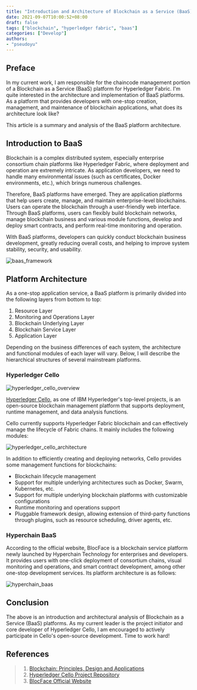 ```yaml
---
title: "Introduction and Architecture of Blockchain as a Service (BaaS) Platforms"
date: 2021-09-07T10:00:52+08:00
draft: false
tags: ["blockchain", "hyperledger fabric", "baas"]
categories: ["Develop"]
authors:
- "pseudoyu"
---
```


## Preface

In my current work, I am responsible for the chaincode management portion of a Blockchain as a Service (BaaS) platform for Hyperledger Fabric. I'm quite interested in the architecture and implementation of BaaS platforms. As a platform that provides developers with one-stop creation, management, and maintenance of blockchain applications, what does its architecture look like?

This article is a summary and analysis of the BaaS platform architecture.

## Introduction to BaaS

Blockchain is a complex distributed system, especially enterprise consortium chain platforms like Hyperledger Fabric, where deployment and operation are extremely intricate. As application developers, we need to handle many environmental issues (such as certificates, Docker environments, etc.), which brings numerous challenges.

Therefore, BaaS platforms have emerged. They are application platforms that help users create, manage, and maintain enterprise-level blockchains. Users can operate the blockchain through a user-friendly web interface. Through BaaS platforms, users can flexibly build blockchain networks, manage blockchain business and various module functions, develop and deploy smart contracts, and perform real-time monitoring and operation.

With BaaS platforms, developers can quickly conduct blockchain business development, greatly reducing overall costs, and helping to improve system stability, security, and usability.

![baas_framework](https://image.pseudoyu.com/images/baas_framework.png)

## Platform Architecture

As a one-stop application service, a BaaS platform is primarily divided into the following layers from bottom to top:

1. Resource Layer
2. Monitoring and Operations Layer
3. Blockchain Underlying Layer
4. Blockchain Service Layer
5. Application Layer

Depending on the business differences of each system, the architecture and functional modules of each layer will vary. Below, I will describe the hierarchical structures of several mainstream platforms.

### Hyperledger Cello

![hyperledger_cello_overview](https://image.pseudoyu.com/images/hyperledger_cello_overview.png)

[Hyperledger Cello](https://github.com/hyperledger/cello), as one of IBM Hyperledger's top-level projects, is an open-source blockchain management platform that supports deployment, runtime management, and data analysis functions.

Cello currently supports Hyperledger Fabric blockchain and can effectively manage the lifecycle of Fabric chains. It mainly includes the following modules:

![hyperledger_cello_architecture](https://image.pseudoyu.com/images/hyperledger_cello_architecture.png)

In addition to efficiently creating and deploying networks, Cello provides some management functions for blockchains:

- Blockchain lifecycle management
- Support for multiple underlying architectures such as Docker, Swarm, Kubernetes, etc.
- Support for multiple underlying blockchain platforms with customizable configurations
- Runtime monitoring and operations support
- Pluggable framework design, allowing extension of third-party functions through plugins, such as resource scheduling, driver agents, etc.

### Hyperchain BaaS

According to the official website, BlocFace is a blockchain service platform newly launched by Hyperchain Technology for enterprises and developers. It provides users with one-click deployment of consortium chains, visual monitoring and operations, and smart contract development, among other one-stop development services. Its platform architecture is as follows:

![hyperchain_baas](https://image.pseudoyu.com/images/hyperchain_baas.png)

## Conclusion

The above is an introduction and architectural analysis of Blockchain as a Service (BaaS) platforms. As my current leader is the project initiator and core developer of Hyperledger Cello, I am encouraged to actively participate in Cello's open-source development. Time to work hard!

## References

> 1. [Blockchain: Principles, Design and Applications](https://book.douban.com/subject/27127839/)
> 2. [Hyperledger Cello Project Repository](https://github.com/hyperledger/cello)
> 3. [BlocFace Official Website](https://www.hyperchain.cn/products/blocface)